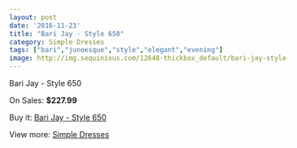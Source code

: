 ```yaml
---
layout: post
date: '2016-11-23'
title: "Bari Jay - Style 650"
category: Simple Dresses
tags: ["bari","junoesque","style","elegant","evening"]
image: http://img.sequinious.com/12648-thickbox_default/bari-jay-style-650.jpg
---
```

Bari Jay - Style 650

On Sales: **$227.99**
<a href="https://www.sequinious.com/simple-dresses/5913-bari-jay-style-650.html"><amp-img layout="responsive" width="600" height="600" src="//img.sequinious.com/12648-thickbox_default/bari-jay-style-650.jpg" alt="Bari Jay - Style 650 0" /></a>
<a href="https://www.sequinious.com/simple-dresses/5913-bari-jay-style-650.html"><amp-img layout="responsive" width="600" height="600" src="//img.sequinious.com/12649-thickbox_default/bari-jay-style-650.jpg" alt="Bari Jay - Style 650 1" /></a>

Buy it: [Bari Jay - Style 650](https://www.sequinious.com/simple-dresses/5913-bari-jay-style-650.html "Bari Jay - Style 650")

View more: [Simple Dresses](https://www.sequinious.com/5-simple-dresses "Simple Dresses")
